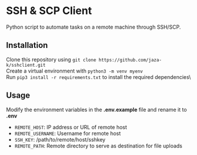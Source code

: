 # SSH & SCP Client

Python script to automate tasks on a remote machine through SSH/SCP.

## Installation

Clone this repository using ```git clone https://github.com/jaza-k/sshclient.git```\
Create a virtual environment with ```python3 -m venv myenv```\
Run ```pip3 install -r requirements.txt``` to install the required dependencies\

## Usage

Modify the environment variables in the **.env.example** file and rename it to **.env**

* `REMOTE_HOST`: IP address or URL of remote host
* `REMOTE_USERNAME`: Username for remote host
* `SSH_KEY`: /path/to/remote/host/sshkey
* `REMOTE_PATH`: Remote directory to serve as destination for file uploads